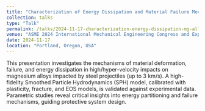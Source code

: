 ```yaml
---
title: "Characterization of Energy Dissipation and Material Failure Mechanisms In High-Velocity Impact of Magnesium Alloys"
collection: talks
type: "Talk"
permalink: /talks/2024-11-17-characterization-energy-dissipation-mg-alloys
venue: "ASME 2024 International Mechanical Engineering Congress and Exposition"
date: 2024-11-17
location: "Portland, Oregon, USA"
---
```


This presentation investigates the mechanisms of material deformation, failure, and energy dissipation in high/hyper-velocity impacts on magnesium alloys impacted by steel projectiles (up to 3 km/s). A high-fidelity Smoothed Particle Hydrodynamics (SPH) model, calibrated with plasticity, fracture, and EOS models, is validated against experimental data. Parametric studies reveal critical insights into energy partitioning and failure mechanisms, guiding protective system design.
